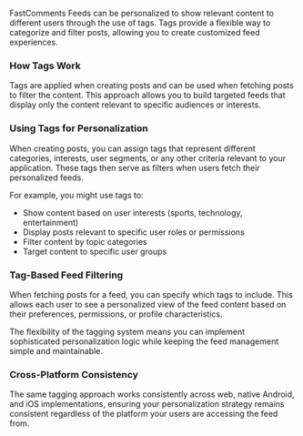 FastComments Feeds can be personalized to show relevant content to different users through the use of tags. Tags provide a flexible way to categorize and filter posts, allowing you to create customized feed experiences.

### How Tags Work

Tags are applied when creating posts and can be used when fetching posts to filter the content. This approach allows you to build targeted feeds that display only the content relevant to specific audiences or interests.

### Using Tags for Personalization

When creating posts, you can assign tags that represent different categories, interests, user segments, or any other criteria relevant to your application. These tags then serve as filters when users fetch their personalized feeds.

For example, you might use tags to:
- Show content based on user interests (sports, technology, entertainment)
- Display posts relevant to specific user roles or permissions
- Filter content by topic categories
- Target content to specific user groups

### Tag-Based Feed Filtering

When fetching posts for a feed, you can specify which tags to include. This allows each user to see a personalized view of the feed content based on their preferences, permissions, or profile characteristics.

The flexibility of the tagging system means you can implement sophisticated personalization logic while keeping the feed management simple and maintainable.

### Cross-Platform Consistency

The same tagging approach works consistently across web, native Android, and iOS implementations, ensuring your personalization strategy remains consistent regardless of the platform your users are accessing the feed from.
